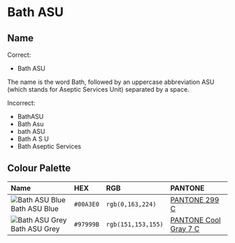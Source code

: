 # Bath ASU

## Name

Correct:

- Bath ASU

The name is the word Bath, followed by an uppercase abbreviation ASU (which stands for Aseptic Services Unit) separated by a space.

Incorrect:

- BathASU
- Bath Asu
- bath ASU
- Bath A S U
- Bath Aseptic Services

## Colour Palette

| Name                                                                            | HEX       | RGB                | PANTONE                                                                     |
| :------------------------------------------------------------------------------ | :-------- | :----------------- | :-------------------------------------------------------------------------- |
| ![Bath ASU Blue](http://placehold.it/12x12/00A3E0/FFFFFF/&text=+) Bath ASU Blue | `#00A3E0` | `rgb(0,163,224)`   | [PANTONE 299 C](https://www.pantone.com/color-finder/299-C)                 |
| ![Bath ASU Grey](http://placehold.it/12x12/97999B/FFFFFF/&text=+) Bath ASU Grey | `#97999B` | `rgb(151,153,155)` | [PANTONE Cool Gray 7 C](https://www.pantone.com/color-finder/Cool-Gray-7-C) |
